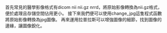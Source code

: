 首先常見的醫學影像格式有dicom nii nii.gz nrrd，將原始影像轉換為nii.gz格式，便於處理且存儲空間佔用更小。
接下來我們便可以使用change_jpg這隻程式函數將原始影像轉換為jpg圖像。
再來運用拉普拉斯可以增強圖像的細節，找到圖像的邊緣，讓圖像銳化。
